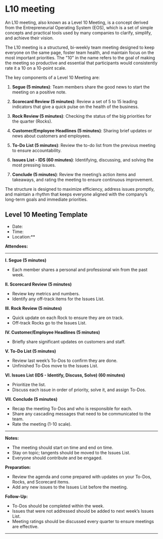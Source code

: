 # L10 meeting

An L10 meeting, also known as a Level 10 Meeting, is a concept derived from the Entrepreneurial Operating System (EOS), which is a set of simple concepts and practical tools used by many companies to clarify, simplify, and achieve their vision. 

The L10 meeting is a structured, bi-weekly team meeting designed to keep everyone on the same page, foster team health, and maintain focus on the most important priorities. The "10" in the name refers to the goal of making the meeting so productive and essential that participants would consistently rate it a 10 on a 10-point scale.

The key components of a Level 10 Meeting are:

1. **Segue (5 minutes)**: Team members share the good news to start the meeting on a positive note.
   
2. **Scorecard Review (5 minutes)**: Review a set of 5 to 15 leading indicators that give a quick pulse on the health of the business.

3. **Rock Review (5 minutes)**: Checking the status of the big priorities for the quarter (Rocks).

4. **Customer/Employee Headlines (5 minutes)**: Sharing brief updates or news about customers and employees.

5. **To-Do List (5 minutes)**: Review the to-do list from the previous meeting to ensure accountability.

6. **Issues List - IDS (60 minutes)**: Identifying, discussing, and solving the most pressing issues.

7. **Conclude (5 minutes)**: Review the meeting’s action items and takeaways, and rating the meeting to ensure continuous improvement.

The structure is designed to maximize efficiency, address issues promptly, and maintain a rhythm that keeps everyone aligned with the company’s long-term goals and immediate priorities.


## Level 10 Meeting Template

* Date:
* Time:
* Location:**

**Attendees:**

---

**I. Segue (5 minutes)**
- Each member shares a personal and professional win from the past week.

**II. Scorecard Review (5 minutes)**
- Review key metrics and numbers.
- Identify any off-track items for the Issues List.

**III. Rock Review (5 minutes)**
- Quick update on each Rock to ensure they are on track.
- Off-track Rocks go to the Issues List.

**IV. Customer/Employee Headlines (5 minutes)**
- Briefly share significant updates on customers and staff.

**V. To-Do List (5 minutes)**
- Review last week’s To-Dos to confirm they are done.
- Unfinished To-Dos move to the Issues List.

**VI. Issues List (IDS - Identify, Discuss, Solve) (60 minutes)**
- Prioritize the list.
- Discuss each issue in order of priority, solve it, and assign To-Dos.

**VII. Conclude (5 minutes)**
- Recap the meeting To-Dos and who is responsible for each.
- Share any cascading messages that need to be communicated to the team.
- Rate the meeting (1-10 scale).

---

**Notes:**
- The meeting should start on time and end on time.
- Stay on topic; tangents should be moved to the Issues List.
- Everyone should contribute and be engaged.

**Preparation:**
- Review the agenda and come prepared with updates on your To-Dos, Rocks, and Scorecard items.
- Add any new issues to the Issues List before the meeting.

**Follow-Up:**
- To-Dos should be completed within the week.
- Issues that were not addressed should be added to next week’s Issues List.
- Meeting ratings should be discussed every quarter to ensure meetings are effective.

---
